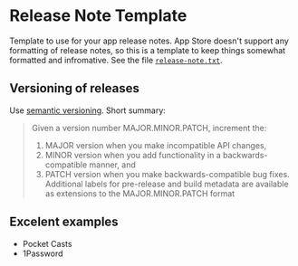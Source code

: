 # Release Note Template

Template to use for your app release notes. App Store doesn't support any formatting of release notes, so this is a template to keep things somewhat formatted and infromative. See the file [`release-note.txt`](release-note.txt).

## Versioning of releases

Use [semantic versioning](http://semver.org/). Short summary:

> Given a version number MAJOR.MINOR.PATCH, increment the:
>
> 1. MAJOR version when you make incompatible API changes,
> 2. MINOR version when you add functionality in a backwards-compatible manner, and
> 3. PATCH version when you make backwards-compatible bug fixes.
> Additional labels for pre-release and build metadata are available as extensions to the MAJOR.MINOR.PATCH format

## Excelent examples

- Pocket Casts
- 1Password